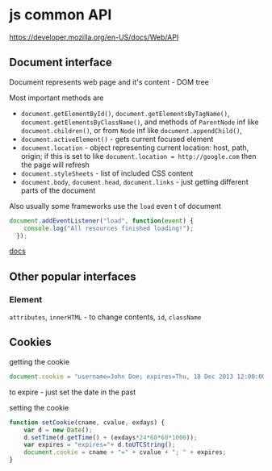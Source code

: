 # js common API

https://developer.mozilla.org/en-US/docs/Web/API

## Document interface
Document represents web page and it's content - DOM tree

Most important methods are
* `document.getElementById()`, `document.getElementsByTagName()`, `document.getElementsByClassName()`, and methods of `ParentNode` inf like `document.children()`, or from `Node` inf like `document.appendChild()`,
* `document.activeElement()` - gets current focused element
* `document.location` - object representing current location: host, path, origin; if this is set to like `document.location = http://google.com` then the page will refresh
* `document.styleSheets` - list of included CSS content
* `document.body`, `document.head`, `document.links` - just getting different parts of the document


Also usually some frameworks use the `load` even t of document
```javascript
document.addEventListener("load", function(event) {
    console.log("All resources finished loading!");
  });
```

[docs](https://developer.mozilla.org/en-US/docs/Web/API/Document)

## Other popular interfaces

### Element
`attributes`, `innerHTML` - to change contents, `id`, `className`

###

## Cookies
getting the cookie
```javascript
document.cookie = "username=John Doe; expires=Thu, 18 Dec 2013 12:00:00 UTC";
```
to expire - just set the date in the past

setting the cookie
```javascript
function setCookie(cname, cvalue, exdays) {
    var d = new Date();
    d.setTime(d.getTime() + (exdays*24*60*60*1000));
    var expires = "expires="+ d.toUTCString();
    document.cookie = cname + "=" + cvalue + "; " + expires;
}
```
